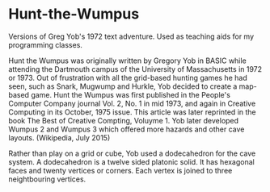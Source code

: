 # Hunt-the-Wumpus
Versions of Greg Yob's 1972 text adventure.  Used as teaching aids for my programming classes.

Hunt the Wumpus was originally written by Gregory Yob in BASIC while attending the Dartmouth campus of the University of Massachusetts in 1972 or 1973.  Out of frustration with all the grid-based hunting games he had seen, such as Snark, Mugwump and Hurkle, Yob decided to create a map-based game.  Hunt the Wumpus was first published in the People's Computer Company journal Vol. 2, No. 1 in mid 1973, and again in Creative Computing in its October, 1975 issue.  This article was later reprinted in the book The Best of Creative Compting, Voluyme 1.  Yob later developed Wumpus 2 and Wumpus 3 which offered more hazards and other cave layouts.
(Wikipedia, July 2015)

Rather than play on a grid or cube, Yob used a dodecahedron for the cave system.  A dodecahedron is a twelve sided platonic solid.  It has hexagonal faces and twenty vertices or corners.  Each vertex is joined to three neightbouring vertices.
